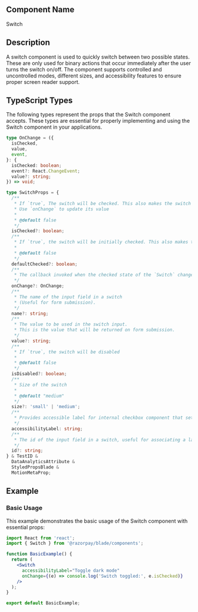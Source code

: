 ## Component Name

Switch

## Description

A switch component is used to quickly switch between two possible states. These are only used for binary actions that occur immediately after the user turns the switch on/off. The component supports controlled and uncontrolled modes, different sizes, and accessibility features to ensure proper screen reader support.

## TypeScript Types

The following types represent the props that the Switch component accepts. These types are essential for properly implementing and using the Switch component in your applications.

```typescript
type OnChange = ({
  isChecked,
  value,
  event,
}: {
  isChecked: boolean;
  event?: React.ChangeEvent;
  value?: string;
}) => void;

type SwitchProps = {
  /**
   * If `true`, The switch will be checked. This also makes the switch controlled
   * Use `onChange` to update its value
   *
   * @default false
   */
  isChecked?: boolean;
  /**
   * If `true`, the switch will be initially checked. This also makes the switch uncontrolled
   *
   * @default false
   */
  defaultChecked?: boolean;
  /**
   * The callback invoked when the checked state of the `Switch` changes.
   */
  onChange?: OnChange;
  /**
   * The name of the input field in a switch
   * (Useful for form submission).
   */
  name?: string;
  /**
   * The value to be used in the switch input.
   * This is the value that will be returned on form submission.
   */
  value?: string;
  /**
   * If `true`, the switch will be disabled
   *
   * @default false
   */
  isDisabled?: boolean;
  /**
   * Size of the switch
   *
   * @default "medium"
   */
  size?: 'small' | 'medium';
  /**
   * Provides accessible label for internal checkbox component that sets the aria-label prop for screen readers.
   */
  accessibilityLabel: string;
  /**
   * The id of the input field in a switch, useful for associating a label element with the input via htmlFor prop
   */
  id?: string;
} & TestID &
  DataAnalyticsAttribute &
  StyledPropsBlade &
  MotionMetaProp;
```

## Example

### Basic Usage

This example demonstrates the basic usage of the Switch component with essential props:

```jsx
import React from 'react';
import { Switch } from '@razorpay/blade/components';

function BasicExample() {
  return (
    <Switch
      accessibilityLabel="Toggle dark mode"
      onChange={(e) => console.log('Switch toggled:', e.isChecked)}
    />
  );
}

export default BasicExample;
```
